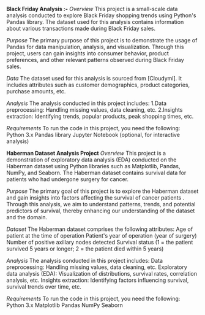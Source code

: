 **Black Friday Analysis :-**
*Overview*
This project is a small-scale data analysis conducted to explore Black Friday shopping trends using Python's Pandas library. The dataset used for this analysis contains information about various transactions made during Black Friday sales.

*Purpose*
The primary purpose of this project is to demonstrate the usage of Pandas for data manipulation, analysis, and visualization. Through this project, users can gain insights into consumer behavior, product preferences, and other relevant patterns observed during Black Friday sales.

*Data*
The dataset used for this analysis is sourced from [Cloudyml]. It includes attributes such as customer demographics, product categories, purchase amounts, etc.

*Analysis*
The analysis conducted in this project includes:
1.Data preprocessing: Handling missing values, data cleaning, etc.
2.Insights extraction: Identifying trends, popular products, peak shopping times, etc.

*Requirements*
To run the code in this project, you need the following:
Python 3.x
Pandas library
Jupyter Notebook (optional, for interactive analysis)

**Haberman Dataset Analysis Project**
*Overview*
This project is a demonstration of exploratory data analysis (EDA) conducted on the Haberman dataset using Python libraries such as Matplotlib, Pandas, NumPy, and Seaborn. The Haberman dataset contains survival data for patients who had undergone surgery for cancer.

*Purpose*
The primary goal of this project is to explore the Haberman dataset and gain insights into factors affecting the survival of cancer patients . Through this analysis, we aim to understand patterns, trends, and potential predictors of survival, thereby enhancing our understanding of the dataset and the domain.

*Dataset*
The Haberman dataset comprises the following attributes:
Age of patient at the time of operation
Patient's year of operation (year of surgery)
Number of positive axillary nodes detected
Survival status (1 = the patient survived 5 years or longer; 2 = the patient died within 5 years)

*Analysis*
The analysis conducted in this project includes:
Data preprocessing: Handling missing values, data cleaning, etc.
Exploratory data analysis (EDA): Visualization of distributions, survival rates, correlation analysis, etc.
Insights extraction: Identifying factors influencing survival, survival trends over time, etc.

*Requirements*
To run the code in this project, you need the following:
Python 3.x
Matplotlib
Pandas
NumPy
Seaborn
